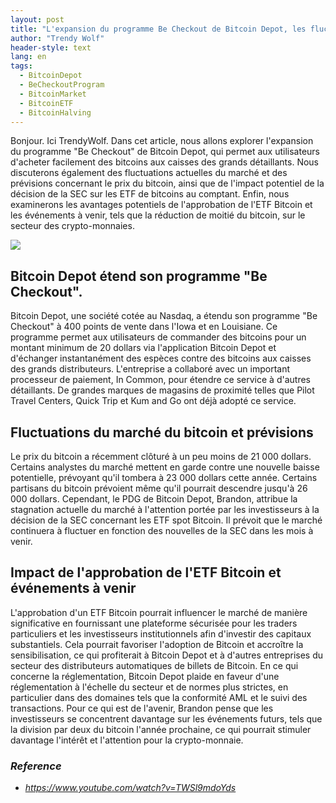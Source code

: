 ```yaml
---
layout: post
title: "L'expansion du programme Be Checkout de Bitcoin Depot, les fluctuations du marché et l'impact potentiel de la décision de la SEC"
author: "Trendy Wolf"
header-style: text
lang: en
tags:
  - BitcoinDepot
  - BeCheckoutProgram
  - BitcoinMarket
  - BitcoinETF
  - BitcoinHalving
---
```


Bonjour. Ici TrendyWolf. Dans cet article, nous allons explorer l'expansion du programme "Be Checkout" de Bitcoin Depot, qui permet aux utilisateurs d'acheter facilement des bitcoins aux caisses des grands détaillants. Nous discuterons également des fluctuations actuelles du marché et des prévisions concernant le prix du bitcoin, ainsi que de l'impact potentiel de la décision de la SEC sur les ETF de bitcoins au comptant. Enfin, nous examinerons les avantages potentiels de l'approbation de l'ETF Bitcoin et les événements à venir, tels que la réduction de moitié du bitcoin, sur le secteur des crypto-monnaies.

<img
    src="https://i.ytimg.com/vi/TWSl9mdoYds/hqdefault.jpg"
/>


## Bitcoin Depot étend son programme "Be Checkout".
Bitcoin Depot, une société cotée au Nasdaq, a étendu son programme "Be Checkout" à 400 points de vente dans l'Iowa et en Louisiane. Ce programme permet aux utilisateurs de commander des bitcoins pour un montant minimum de 20 dollars via l'application Bitcoin Depot et d'échanger instantanément des espèces contre des bitcoins aux caisses des grands distributeurs. L'entreprise a collaboré avec un important processeur de paiement, In Common, pour étendre ce service à d'autres détaillants. De grandes marques de magasins de proximité telles que Pilot Travel Centers, Quick Trip et Kum and Go ont déjà adopté ce service.

## Fluctuations du marché du bitcoin et prévisions
Le prix du bitcoin a récemment clôturé à un peu moins de 21 000 dollars. Certains analystes du marché mettent en garde contre une nouvelle baisse potentielle, prévoyant qu'il tombera à 23 000 dollars cette année. Certains partisans du bitcoin prévoient même qu'il pourrait descendre jusqu'à 26 000 dollars. Cependant, le PDG de Bitcoin Depot, Brandon, attribue la stagnation actuelle du marché à l'attention portée par les investisseurs à la décision de la SEC concernant les ETF spot Bitcoin. Il prévoit que le marché continuera à fluctuer en fonction des nouvelles de la SEC dans les mois à venir.

## Impact de l'approbation de l'ETF Bitcoin et événements à venir
L'approbation d'un ETF Bitcoin pourrait influencer le marché de manière significative en fournissant une plateforme sécurisée pour les traders particuliers et les investisseurs institutionnels afin d'investir des capitaux substantiels. Cela pourrait favoriser l'adoption de Bitcoin et accroître la sensibilisation, ce qui profiterait à Bitcoin Depot et à d'autres entreprises du secteur des distributeurs automatiques de billets de Bitcoin. En ce qui concerne la réglementation, Bitcoin Depot plaide en faveur d'une réglementation à l'échelle du secteur et de normes plus strictes, en particulier dans des domaines tels que la conformité AML et le suivi des transactions. Pour ce qui est de l'avenir, Brandon pense que les investisseurs se concentrent davantage sur les événements futurs, tels que la division par deux du bitcoin l'année prochaine, ce qui pourrait stimuler davantage l'intérêt et l'attention pour la crypto-monnaie.


### _Reference_
- _https://www.youtube.com/watch?v=TWSl9mdoYds_

